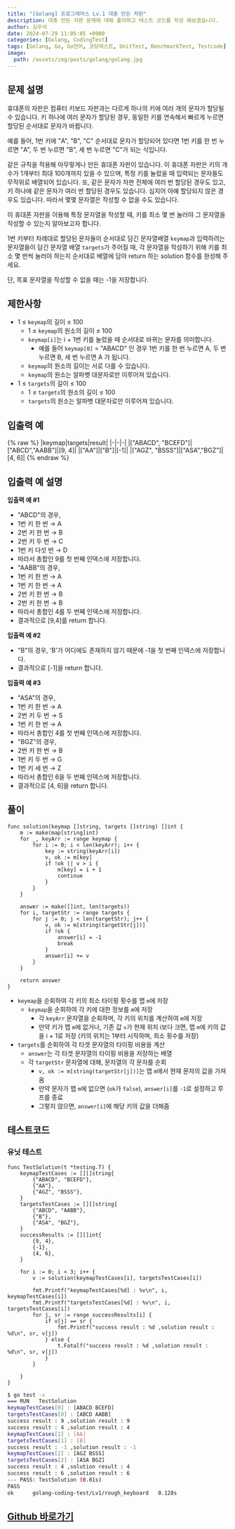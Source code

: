 ```yaml
---
title: "[Golang] 프로그래머스 Lv.1 대충 만든 자판"
description: 대충 만든 자판 문제에 대해 풀이하고 테스트 코드를 작성 해보겠습니다.
author: 김우석
date: 2024-07-29 11:05:05 +0900
categories: [Golang, CodingTest]
tags: [Golang, Go, Go언어, 코딩테스트, UnitTest, BenchmarkTest, Testcode]
image:
  path: /assets/img/posts/golang/golang.jpg
---
```


## 문제 설명
휴대폰의 자판은 컴퓨터 키보드 자판과는 다르게 하나의 키에 여러 개의 문자가 할당될 수 있습니다. 키 하나에 여러 문자가 할당된 경우, 동일한 키를 연속해서 빠르게 누르면 할당된 순서대로 문자가 바뀝니다.

예를 들어, 1번 키에 "A", "B", "C" 순서대로 문자가 할당되어 있다면 1번 키를 한 번 누르면 "A", 두 번 누르면 "B", 세 번 누르면 "C"가 되는 식입니다.

같은 규칙을 적용해 아무렇게나 만든 휴대폰 자판이 있습니다. 이 휴대폰 자판은 키의 개수가 1개부터 최대 100개까지 있을 수 있으며, 특정 키를 눌렀을 때 입력되는 문자들도 무작위로 배열되어 있습니다. 또, 같은 문자가 자판 전체에 여러 번 할당된 경우도 있고, 키 하나에 같은 문자가 여러 번 할당된 경우도 있습니다. 심지어 아예 할당되지 않은 경우도 있습니다. 따라서 몇몇 문자열은 작성할 수 없을 수도 있습니다.

이 휴대폰 자판을 이용해 특정 문자열을 작성할 때, 키를 최소 몇 번 눌러야 그 문자열을 작성할 수 있는지 알아보고자 합니다.

1번 키부터 차례대로 할당된 문자들이 순서대로 담긴 문자열배열 `keymap`과 입력하려는 문자열들이 담긴 문자열 배열 `targets`가 주어질 때, 각 문자열을 작성하기 위해 키를 최소 몇 번씩 눌러야 하는지 순서대로 배열에 담아 return 하는 solution 함수를 완성해 주세요.

단, 목표 문자열을 작성할 수 없을 때는 -1을 저장합니다.

## 제한사항
- 1 ≤ `keymap`의 길이 ≤ 100
	- 1 ≤ `keymap`의 원소의 길이 ≤ 100
	- `keymap[i]`는 i + 1번 키를 눌렀을 때 순서대로 바뀌는 문자를 의미합니다.
		- 예를 들어 `keymap[0]` = "ABACD" 인 경우 1번 키를 한 번 누르면 A, 두 번 누르면 B, 세 번 누르면 A 가 됩니다.
	- `keymap`의 원소의 길이는 서로 다를 수 있습니다.
	- `keymap`의 원소는 알파벳 대문자로만 이루어져 있습니다.
- 1 ≤ `targets`의 길이 ≤ 100
	- 1 ≤ `targets`의 원소의 길이 ≤ 100
	- `targets`의 원소는 알파벳 대문자로만 이루어져 있습니다.

## 입출력 예
{% raw %}
|keymap|targets|result|
|-|-|-|
|["ABACD", "BCEFD"]|["ABCD","AABB"]|[9, 4]|
|["AA"]|["B"]|[-1]|
|["AGZ", "BSSS"]|["ASA","BGZ"]|[4, 6]|
{% endraw %}

## 입출력 예 설명
**입출력 예 #1**

- "ABCD"의 경우,
- 1번 키 한 번 → A
- 2번 키 한 번 → B
- 2번 키 두 번 → C
- 1번 키 다섯 번 → D
- 따라서 총합인 9를 첫 번째 인덱스에 저장합니다.
- "AABB"의 경우,
- 1번 키 한 번 → A
- 1번 키 한 번 → A
- 2번 키 한 번 → B
- 2번 키 한 번 → B
- 따라서 총합인 4를 두 번째 인덱스에 저장합니다.
- 결과적으로 [9,4]를 return 합니다.


**입출력 예 #2**

- "B"의 경우, 'B'가 어디에도 존재하지 않기 때문에 -1을 첫 번째 인덱스에 저장합니다.
- 결과적으로 [-1]을 return 합니다.


**입출력 예 #3**

- "ASA"의 경우,
- 1번 키 한 번 → A
- 2번 키 두 번 → S
- 1번 키 한 번 → A
- 따라서 총합인 4를 첫 번째 인덱스에 저장합니다.
- "BGZ"의 경우,
- 2번 키 한 번 → B
- 1번 키 두 번 → G
- 1번 키 세 번 → Z
- 따라서 총합인 6을 두 번째 인덱스에 저장합니다.
- 결과적으로 [4, 6]을 return 합니다.

## 풀이 
```golang
func solution(keymap []string, targets []string) []int {
	m := make(map[string]int)
	for _, keyArr := range keymap {
		for i := 0; i < len(keyArr); i++ {
			key := string(keyArr[i])
			v, ok := m[key]
			if !ok || v > i {
				m[key] = i + 1
				continue
			}
		}
	}

	answer := make([]int, len(targets))
	for i, targetStr := range targets {
		for j := 0; j < len(targetStr); j++ {
			v, ok := m[string(targetStr[j])]
			if !ok {
				answer[i] = -1
				break
			}
			answer[i] += v
		}
	}

	return answer
}
```
- `keymap`을 순회하여 각 키의 최소 타이핑 횟수를 맵 `m`에 저장
	- `keymap`을 순회하여 각 키에 대한 정보를 `m`에 저장
		- 각 `keyArr` 문자열을 순회하며, 각 키의 위치를 계산하여 `m`에 저장
		- 만약 키가 맵 `m`에 없거나, 기존 값 `v`가 현재 위치 i보다 크면, 맵 `m`에 키의 값을 i + 1로 저장 (키의 위치는 1부터 시작하며, 최소 횟수를 저장)
- `targets`를 순회하여 각 타겟 문자열의 타이핑 비용을 계산
	- `answer`는 각 타겟 문자열의 타이핑 비용을 저장하는 배열
	- 각 `targetStr` 문자열에 대해, 문자열의 각 문자를 순회
		- `v, ok := m[string(targetStr[j])]`는 맵 `m`에서 현재 문자의 값을 가져옴
		- 만약 문자가 맵 `m`에 없으면 (`ok`가 `false`), `answer[i]`를 `-1`로 설정하고 루프를 종료
		- 그렇지 않으면, `answer[i]`에 해당 키의 값을 더해줌

		
## 테스트코드
### 유닛 테스트
```golang
func TestSolution(t *testing.T) {
	keymapTestCases := [][]string{
		{"ABACD", "BCEFD"},
		{"AA"},
		{"AGZ", "BSSS"},
	}
	targetsTestCases := [][]string{
		{"ABCD", "AABB"},
		{"B"},
		{"ASA", "BGZ"},
	}
	successResults := [][]int{
		{9, 4},
		{-1},
		{4, 6},
	}

	for i := 0; i < 3; i++ {
		v := solution(keymapTestCases[i], targetsTestCases[i])

		fmt.Printf("keymapTestCases[%d] : %v\n", i, keymapTestCases[i])
		fmt.Printf("targetsTestCases[%d] : %v\n", i, targetsTestCases[i])
		for j, sr := range successResults[i] {
			if v[j] == sr {
				fmt.Printf("success result : %d ,solution result : %d\n", sr, v[j])
			} else {
				t.Fatalf("success result : %d ,solution result : %d\n", sr, v[j])
			}
		}

	}
}
```

```bash
$ go test -v
=== RUN   TestSolution
keymapTestCases[0] : [ABACD BCEFD]
targetsTestCases[0] : [ABCD AABB]
success result : 9 ,solution result : 9
success result : 4 ,solution result : 4
keymapTestCases[1] : [AA]
targetsTestCases[1] : [B]
success result : -1 ,solution result : -1
keymapTestCases[2] : [AGZ BSSS]
targetsTestCases[2] : [ASA BGZ]
success result : 4 ,solution result : 4
success result : 6 ,solution result : 6
--- PASS: TestSolution (0.01s)
PASS
ok      golang-coding-test/Lv1/rough_keyboard   0.128s
```

## [Github 바로가기](https://github.com/kr-goos/golang-coding-test/tree/master/programmers/Lv1/rough_keyboard)